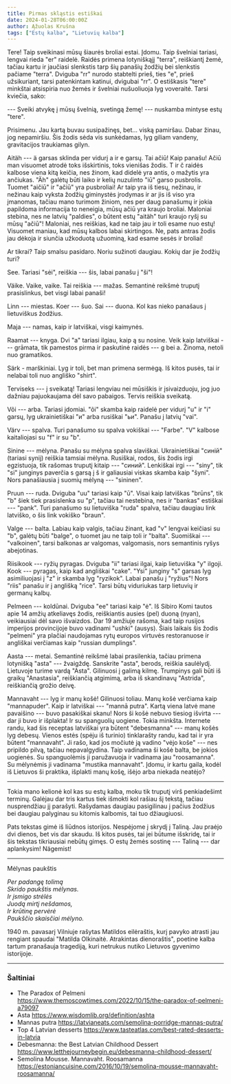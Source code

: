 ```yaml
---
title: Pirmas skląstis estiškai
date: 2024-01-28T06:00:00Z
author: Ąžuolas Krušna
tags: ["Estų kalba", "Lietuvių kalba"]
---
```


Tere! Taip sveikinasi mūsų šiaurės broliai estai. Įdomu. Taip švelniai tariasi, lengvai rieda "er" raidelė. Raidės primena lotyniškąjį "terra", reiškiantį žemė, tačiau kartu ir jaučiasi slenkstis tarp šių panašių žodžių bei slenkstis pačiame "terra". Dviguba "rr" nurodo stabtelti prieš, ties "e", prieš užsikuriant, tarsi patenkintam katinui, dvigubai "rr". O estiškasis "tere" minkštai atsispiria nuo žemės ir švelniai nušuoliuoja lyg voveraitė. Tarsi kviečia, sako:

--- Sveiki atvykę į mūsų švelnią, svetingą žemę! --- nuskamba mintyse estų "tere".

Prisimenu. Jau kartą buvau susipažinęs, bet... viską pamiršau. Dabar žinau, jog nepamiršiu. Šis žodis sėda vis sunkėdamas, lyg giliam vandeny, gravitacijos traukiamas gilyn.

Aitäh --- ä garsas sklinda per vidurį a ir e garsų. Tai ačiū! Kaip panašu! Ačiū man visuomet atrodė toks išskirtinis, toks vienišas žodis. T ir č raidės kalbose viena kitą keičia, nes žinom, kad didelė yra antis, o mažytis yra ančiukas. "Äh" galėtų būti laiko ir kelių nuzulinto "iū" garso pusbrolis. Tuomet "aičiū" ir "ačiū" yra pusbroliai! Ar taip yra iš tiesų, nežinau, ir nežinau kaip vyksta žodžių giminystės įrodymas ir ar jis iš viso yra įmanomas, tačiau mano turimom žiniom, nes per daug panašumų ir jokia papildoma informacija to neneigia, mūsų ačiū yra kraujo broliai. Maloniai stebina, nes ne latvių "paldies", o būtent estų "aitäh" turi kraujo ryšį su mūsų "ačiū"! Maloniai, nes reiškias, kad ne taip jau ir toli esame nuo estų! Visuomet maniau, kad mūsų kalbos labai skirtingos. Ne, pats antras žodis jau dėkoja ir siunčia užkoduotą užuominą, kad esame sesės ir broliai!

Ar tikrai? Taip smalsu pasidaro. Noriu sužinoti daugiau. Kokių dar jie žodžių turi?

See. Tariasi "sėi", reiškia --- šis, labai panašu į "ši"!

Väike. Vaike, vaike. Tai reiškia --- mažas. Semantinė reikšmė truputį prasislinkus, bet visgi labai panaši!

Linn --- miestas. Koer --- šuo. Sai --- duona. Kol kas nieko panašaus į lietuviškus žodžius.

Maja --- namas, kaip ir latviškai, visgi kaimynės.

Raamat --- knyga. Dvi "a" tariasi ilgiau, kaip ą su nosine. Veik kaip latviškai --- grāmata, tik pamestos pirma ir paskutinė raidės --- g bei a. Žinoma, netoli nuo gramatikos.

Särk - marškiniai. Lyg ir toli, bet man primena sermėgą. Iš kitos pusės, tai ir nelabai toli nuo angliško "shirt".

Terviseks --- į sveikatą! Tariasi lengviau nei mūsiškis ir įsivaizduoju, jog juo dažniau pajuokaujama dėl savo pabaigos. Tervis reiškia sveikatą.

Või --- arba. Tariasi įdomiai. "õi" skamba kaip raidelė per vidurį "u" ir "i" garsų, lyg ukrainietiškai "и" arba rusiškai "ьи". Panašu į latvių "vai".

Värv --- spalva. Turi panašumo su spalva vokiškai --- "Farbe". "V" kalbose kaitaliojasi su "f" ir su "b".

Sinine --- mėlyna. Panašu su mėlyna spalva slaviškai. Ukrainietiškai "синій" (tariasi synij) reiškia tamsiai mėlyna. Rusiškai, rodos, šis žodis irgi egzistuoja, tik rašomas truputį kitaip --- "синий". Lenkiškai irgi --- "siny", tik "si" junginys paverčia s garsą į š ir galiausiai viskas skamba kaip "šyni". Nors panašiausia į suomių mėlyną --- "sininen".

Pruun --- ruda. Dviguba "uu" tariasi kaip "ū". Visai kaip latviškas "brūns", tik "b" šiek tiek prasislenka su "p", tačiau tai nestebina, nes ir "bankas" estiškai --- "pank". Turi panašumo su lietuviška "ruda" spalva, tačiau daugiau link latviško, o šis link vokiško "braun".

Valge --- balta. Labiau kaip valgis, tačiau žinant, kad "v" lengvai keičiasi su "b", galėtų būti "balge", o tuomet jau ne taip toli ir "balta". Suomiškai --- "valkoinen", tarsi balkonas ar valgomas, valgomasis, nors semantinis ryšys abejotinas.

Riisikook --- ryžių pyragas. Dviguba "ii" tariasi ilgai, kaip lietuviška "y" ilgoji. Kook --- pyragas, kaip kad angliškai "cake". "Ysi" junginy "s" garsas lyg asimiliuojasi į "z" ir skamba lyg "ryzikok". Labai panašu į "ryžius"! Nors "riis" panašu ir į anglišką "rice". Tarsi būtų viduriukas tarp lietuvių ir germanų kalbų.

Pelmeen --- koldūnai. Dviguba "ee" tariasi kaip "ė". Iš Sibiro Komi tautos apie 14 amžių atkeliavęs žodis, reiškiantis ausies (pel) duoną (nyan), veikiausiai dėl savo išvaizdos. Dar 19 amžiuje rašoma, kad taip rusijos imperijos provincijoje buvo vadinami "ushki" (ausys). Šiais laikais šis žodis "pelmeni" yra plačiai naudojamas rytų europos virtuvės restoranuose ir angliškai verčiamas kaip "russian dumplings".

Aasta --- metai. Semantinė reikšmė labai prasilenkia, tačiau primena lotynišką "asta" --- žvaigždę. Sanskrite "asta", berods, reiškia saulėlydį. Lietuvoje turime vardą "Asta". Gilinuosi į galimą kilmę. Trumpinys gali būti iš graikų "Anastasia", reiškiančią atgimimą, arba iš skandinavų "Astrida", reiškiančią grožio deivę.

Mannavaht --- lyg ir manų košė! Gilinuosi toliau. Manų košė verčiama kaip "mannapuder". Kaip ir latviškai --- "mannā putra". Kartą viena latvė mane pavaišino --- buvo pasakiškai skanu! Nors ši košė nebuvo tiesiog išvirta --- dar ji buvo ir išplakta! Ir su spanguolių uogiene. Tokia minkšta.  Internete randu, kad šis receptas latviškai yra būtent "debesmanna" --- manų košės lyg debesų. Vienos estės (spėju iš turinio) tinklarašty randu, kad tai ir yra būtent "mannavaht". Ji rašo, kad jos močiutė ją vadino "vėjo koše" --- nes pripildo pilvą, tačiau nepavalgydina. Taip vadinama ši košė balta, be jokios uogienės. Su spanguolėmis ji paružavuoja ir vadinama jau "roosamanna". Su mėlynėmis ji vadinama "mustika mannavaht". Įdomu, ir kartu gaila, kodėl iš Lietuvos ši praktika, išplakti manų košę, išėjo arba niekada neatėjo?

---

Tokia mano kelionė kol kas su estų kalba, moku tik truputį virš penkiadešimt terminų. Galėjau dar tris kartus tiek išmokti kol rašiau šį tekstą, tačiau nusprendžiau jį parašyti. Rašydamas daugiau pasigilinau į pačius žodžius bei daugiau palyginau su kitomis kalbomis, tai tuo džiaugiuosi.

Pats tekstas gimė iš liūdnos istorijos. Nespėjome į skrydį į Taliną. Jau praėjo dvi dienos, bet vis dar skaudu. Iš kitos pusės, tai jei būtume išskridę, tai ir šis tekstas tikriausiai nebūtų gimęs. O estų žemės sostinę --- Taliną --- dar aplankysim! Nägemist!

---
Mėlynas paukštis

*Per padangę tolimą\
Skrido paukštis mėlynas.\
Ir įsmigo strėlės\
Juodą mirtį nešdamos,\
Ir krūtinę pervėrė\
Paukščio skaisčiai mėlyno.*

1940 m. pavasarį Vilniuje rašytas Matildos eilėraštis, kurį pavyko atrasti jau rengiant spaudai "Matilda Olkinaitė. Atrakintas dienoraštis", poetine kalba tartum pranašauja tragediją, kuri netrukus nutiko Lietuvos gyvenimo istorijoje.

---

### Šaltiniai

- The Paradox of Pelmeni https://www.themoscowtimes.com/2022/10/15/the-paradox-of-pelmeni-a79097
- Asta https://www.wisdomlib.org/definition/ashta
- Mannas putra https://latvianeats.com/semolina-porridge-mannas-putra/
- Top 4 Latvian desserts https://www.tasteatlas.com/best-rated-desserts-in-latvia
- Debesmanna: the Best Latvian Childhood Dessert https://www.letthejourneybegin.eu/debesmanna-childhood-dessert/
- Semolina Mousse. Mannavaht. Roosamanna https://estoniancuisine.com/2016/10/19/semolina-mousse-mannavaht-roosamanna/

